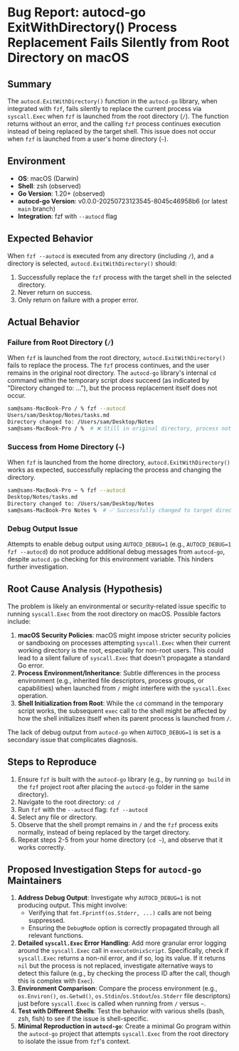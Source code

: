 # Bug Report: autocd-go ExitWithDirectory() Process Replacement Fails Silently from Root Directory on macOS

## Summary
The `autocd.ExitWithDirectory()` function in the `autocd-go` library, when integrated with `fzf`, fails silently to replace the current process via `syscall.Exec` when `fzf` is launched from the root directory (`/`). The function returns without an error, and the calling `fzf` process continues execution instead of being replaced by the target shell. This issue does not occur when `fzf` is launched from a user's home directory (`~`).

## Environment
- **OS**: macOS (Darwin)
- **Shell**: zsh (observed)
- **Go Version**: 1.20+ (observed)
- **autocd-go Version**: v0.0.0-20250723123545-8045c46958b6 (or latest `main` branch)
- **Integration**: fzf with `--autocd` flag

## Expected Behavior
When `fzf --autocd` is executed from any directory (including `/`), and a directory is selected, `autocd.ExitWithDirectory()` should:
1.  Successfully replace the `fzf` process with the target shell in the selected directory.
2.  Never return on success.
3.  Only return on failure with a proper error.

## Actual Behavior

### Failure from Root Directory (`/`)
When `fzf` is launched from the root directory, `autocd.ExitWithDirectory()` fails to replace the process. The `fzf` process continues, and the user remains in the original root directory. The `autocd-go` library's internal `cd` command within the temporary script *does* succeed (as indicated by "Directory changed to: ..."), but the process replacement itself does not occur.

```bash
sam@sams-MacBook-Pro / % fzf --autocd
Users/sam/Desktop/Notes/tasks.md
Directory changed to: /Users/sam/Desktop/Notes
sam@sams-MacBook-Pro / %  # ❌ Still in original directory, process not replaced
```

### Success from Home Directory (`~`)
When `fzf` is launched from the home directory, `autocd.ExitWithDirectory()` works as expected, successfully replacing the process and changing the directory.

```bash
sam@sams-MacBook-Pro ~ % fzf --autocd
Desktop/Notes/tasks.md
Directory changed to: /Users/sam/Desktop/Notes
sam@sams-MacBook-Pro Notes %  # ✅ Successfully changed to target directory
```

### Debug Output Issue
Attempts to enable debug output using `AUTOCD_DEBUG=1` (e.g., `AUTOCD_DEBUG=1 fzf --autocd`) do not produce additional debug messages from `autocd-go`, despite `autocd.go` checking for this environment variable. This hinders further investigation.

## Root Cause Analysis (Hypothesis)

The problem is likely an environmental or security-related issue specific to running `syscall.Exec` from the root directory on macOS. Possible factors include:

1.  **macOS Security Policies**: macOS might impose stricter security policies or sandboxing on processes attempting `syscall.Exec` when their current working directory is the root, especially for non-root users. This could lead to a silent failure of `syscall.Exec` that doesn't propagate a standard Go error.
2.  **Process Environment/Inheritance**: Subtle differences in the process environment (e.g., inherited file descriptors, process groups, or capabilities) when launched from `/` might interfere with the `syscall.Exec` operation.
3.  **Shell Initialization from Root**: While the `cd` command in the temporary script works, the subsequent `exec` call to the shell might be affected by how the shell initializes itself when its parent process is launched from `/`.

The lack of debug output from `autocd-go` when `AUTOCD_DEBUG=1` is set is a secondary issue that complicates diagnosis.

## Steps to Reproduce

1.  Ensure `fzf` is built with the `autocd-go` library (e.g., by running `go build` in the `fzf` project root after placing the `autocd-go` folder in the same directory).
2.  Navigate to the root directory: `cd /`
3.  Run `fzf` with the `--autocd` flag: `fzf --autocd`
4.  Select any file or directory.
5.  Observe that the shell prompt remains in `/` and the `fzf` process exits normally, instead of being replaced by the target directory.
6.  Repeat steps 2-5 from your home directory (`cd ~`), and observe that it works correctly.

## Proposed Investigation Steps for `autocd-go` Maintainers

1.  **Address Debug Output**: Investigate why `AUTOCD_DEBUG=1` is not producing output. This might involve:
    *   Verifying that `fmt.Fprintf(os.Stderr, ...)` calls are not being suppressed.
    *   Ensuring the `DebugMode` option is correctly propagated through all relevant functions.
2.  **Detailed `syscall.Exec` Error Handling**: Add more granular error logging around the `syscall.Exec` call in `executeUnixScript`. Specifically, check if `syscall.Exec` returns a non-nil error, and if so, log its value. If it returns `nil` but the process is not replaced, investigate alternative ways to detect this failure (e.g., by checking the process ID after the call, though this is complex with `Exec`).
3.  **Environment Comparison**: Compare the process environment (e.g., `os.Environ()`, `os.Getwd()`, `os.Stdin`/`os.Stdout`/`os.Stderr` file descriptors) just before `syscall.Exec` is called when running from `/` versus `~`.
4.  **Test with Different Shells**: Test the behavior with various shells (bash, zsh, fish) to see if the issue is shell-specific.
5.  **Minimal Reproduction in `autocd-go`**: Create a minimal Go program within the `autocd-go` project that attempts `syscall.Exec` from the root directory to isolate the issue from `fzf`'s context.
